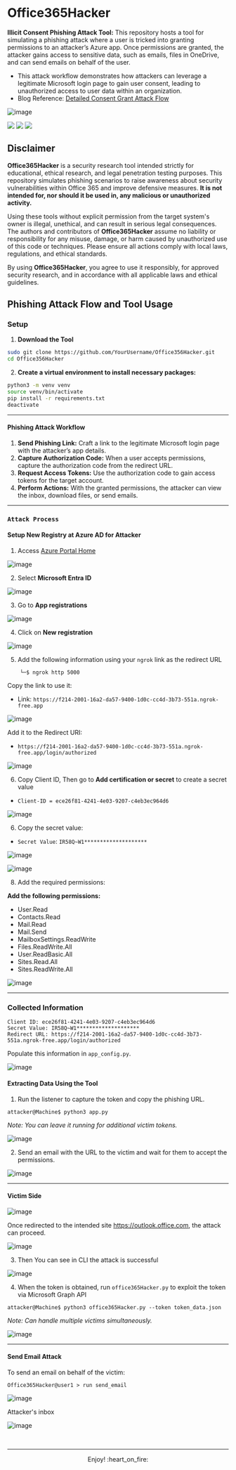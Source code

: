 
# Office365Hacker
**Illicit Consent Phishing Attack Tool:** This repository hosts a tool for simulating a phishing attack where a user is tricked into granting permissions to an attacker’s Azure app. Once permissions are granted, the attacker gains access to sensitive data, such as emails, files in OneDrive, and can send emails on behalf of the user.

- This attack workflow demonstrates how attackers can leverage a legitimate Microsoft login page to gain user consent, leading to unauthorized access to user data within an organization.
- Blog Reference: <a href="https://www.alteredsecurity.com/post/introduction-to-365-stealer">Detailed Consent Grant Attack Flow</a> 


![image](https://github.com/user-attachments/assets/f5dcdad2-7564-4225-a147-b4939c2683ab)

![](https://img.shields.io/badge/Version-%20v1.0.0-blue)
![](https://img.shields.io/badge/Twitter-%20YasserREED-blue)
![](https://img.shields.io/badge/YouTube-%20YasserRED-red)


## Disclaimer

**Office365Hacker** is a security research tool intended strictly for educational, ethical research, and legal penetration testing purposes. This repository simulates phishing scenarios to raise awareness about security vulnerabilities within Office 365 and improve defensive measures. **It is not intended for, nor should it be used in, any malicious or unauthorized activity.**

Using these tools without explicit permission from the target system's owner is illegal, unethical, and can result in serious legal consequences. The authors and contributors of **Office365Hacker** assume no liability or responsibility for any misuse, damage, or harm caused by unauthorized use of this code or techniques. Please ensure all actions comply with local laws, regulations, and ethical standards.

By using **Office365Hacker**, you agree to use it responsibly, for approved security research, and in accordance with all applicable laws and ethical guidelines. 

## Phishing Attack Flow and Tool Usage

### Setup
1. **Download the Tool**

```bash
sudo git clone https://github.com/YourUsername/Office356Hacker.git
cd Office356Hacker
```
2. **Create a virtual environment to install necessary packages:**

```bash
python3 -m venv venv
source venv/bin/activate
pip install -r requirements.txt
deactivate
```

---

#### Phishing Attack Workflow
1. **Send Phishing Link:** Craft a link to the legitimate Microsoft login page with the attacker’s app details.
2. **Capture Authorization Code:** When a user accepts permissions, capture the authorization code from the redirect URL.
3. **Request Access Tokens:** Use the authorization code to gain access tokens for the target account.
4. **Perform Actions:** With the granted permissions, the attacker can view the inbox, download files, or send emails.

---

### `Attack Process`
#### Setup New Registry at Azure AD for Attacker
1. Access [Azure Portal Home](https://portal.azure.com/#home)

![image](https://github.com/user-attachments/assets/d20609fa-3a1e-48e2-b65c-cb8be4643599)

2. Select **Microsoft Entra ID**

![image](https://github.com/user-attachments/assets/6d50396a-221f-4ff6-aa1c-067840905c93)

3. Go to **App registrations**

![image](https://github.com/user-attachments/assets/2b6d8c50-27c8-4a9c-8947-8ce6347c30fa)

4. Click on **New registration**
 
![image](https://github.com/user-attachments/assets/066f13ac-bf30-4988-9427-73b3737a5082)

5. Add the following information using your `ngrok` link as the redirect URL
 
```console
    └─$ ngrok http 5000
```

Copy the link to use it:
- Link: `https://f214-2001-16a2-da57-9400-1d0c-cc4d-3b73-551a.ngrok-free.app`

![image](https://github.com/user-attachments/assets/5386f075-bf70-420d-a122-77dbc2f50a2b)

Add it to the Redirect URI:
- `https://f214-2001-16a2-da57-9400-1d0c-cc4d-3b73-551a.ngrok-free.app/login/authorized`

![image](https://github.com/user-attachments/assets/4b9c8be7-dafb-49ef-a0be-4bdfa7ff5731)

6. Copy Client ID, Then go to **Add certification or secret** to create a secret value
  - `Client-ID = ece26f81-4241-4e03-9207-c4eb3ec964d6`

![image](https://github.com/user-attachments/assets/e97e2a7c-1e3b-4e14-8848-bf2b5d8074b7)

6. Copy the secret value:  
  - `Secret Value`: `IR58Q~W1********************`  

![image](https://github.com/user-attachments/assets/a322283d-e7af-4026-9be3-026f8a9a94ef)

![image](https://github.com/user-attachments/assets/fa3d9576-9e6a-4074-a9c6-ddac41be1d21)

8. Add the required permissions:

**Add the following permissions:**
- User.Read
- Contacts.Read
- Mail.Read
- Mail.Send
- MailboxSettings.ReadWrite
- Files.ReadWrite.All
- User.ReadBasic.All
- Sites.Read.All
- Sites.ReadWrite.All

![image](https://github.com/user-attachments/assets/aec847e7-8777-43b6-88da-b3650e671fb6)

---

### Collected Information
```
Client ID: ece26f81-4241-4e03-9207-c4eb3ec964d6
Secret Value: IR58Q~W1********************
Redirect URL: https://f214-2001-16a2-da57-9400-1d0c-cc4d-3b73-551a.ngrok-free.app/login/authorized
```

Populate this information in `app_config.py`.

![image](https://github.com/user-attachments/assets/17a686b0-3521-4263-bdae-76175499e753)

#### Extracting Data Using the Tool
1. Run the listener to capture the token and copy the phishing URL.

```console
attacker@Machine$ python3 app.py
```

_Note: You can leave it running for additional victim tokens._

![image](https://github.com/user-attachments/assets/10362b1d-89da-442b-a0be-f5f871e04abe)
  
2. Send an email with the URL to the victim and wait for them to accept the permissions.

![image](https://github.com/user-attachments/assets/110593b1-e91c-4a62-a023-8c571311615a)

---

#### Victim Side

![image](https://github.com/user-attachments/assets/b73b44fc-b67d-4d48-9a4a-2ea72ffab408)

Once redirected to the intended site https://outlook.office.com, the attack can proceed.

![image](https://github.com/user-attachments/assets/def85d0e-f461-4303-920b-cfb8a43359f6)

3. Then You can see in CLI the attack is successful

![image](https://github.com/user-attachments/assets/3cd79f92-1b9e-470a-82c6-54a10016902c)

4. When the token is obtained, run `office365Hacker.py` to exploit the token via Microsoft Graph API

```console
attacker@Machine$ python3 office365Hacker.py --token token_data.json
```
_Note: Can handle multiple victims simultaneously._

![image](https://github.com/user-attachments/assets/021115f3-6a20-4e5d-9f8d-c3da4d0bab57)

---

#### Send Email Attack
To send an email on behalf of the victim:

```console
Office365Hacker@user1 > run send_email
```

![image](https://github.com/user-attachments/assets/38991a21-4011-45e0-94d0-fc742f039eb9)

Attacker's inbox

![image](https://github.com/user-attachments/assets/cf71a69c-cb82-4e93-8a57-91fea18211a2)

<br>

---

<p align="center"> Enjoy! :heart_on_fire: </p>
